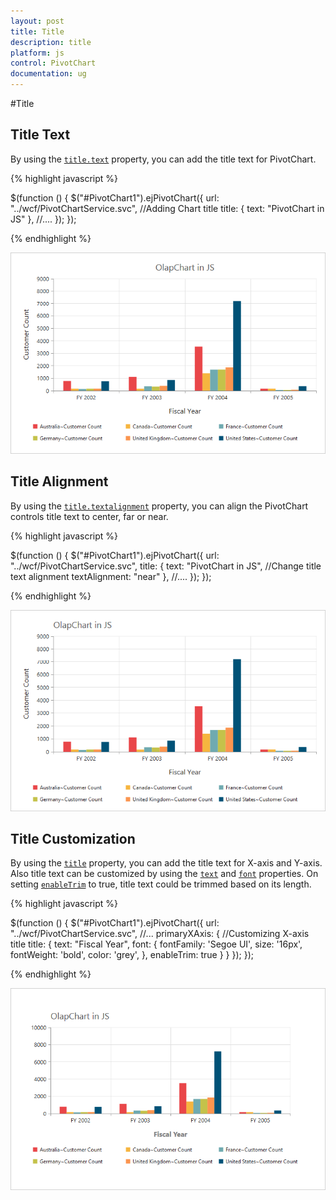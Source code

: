 ```yaml
---
layout: post
title: Title
description: title
platform: js
control: PivotChart
documentation: ug
---
```


#Title

## Title Text
By using the [`title.text`](/js/api/ejchart#members:title-text) property, you can add the title text for PivotChart.
 

{% highlight javascript %}

$(function () {
   $("#PivotChart1").ejPivotChart({
       url: "../wcf/PivotChartService.svc",
       //Adding Chart title
       title: {
          text: "PivotChart in JS"
       },
       //....
    });
});

{% endhighlight %}

![](/js/PivotChart/Title_images/Title_img1.png) 

## Title Alignment

By using the [`title.textalignment`](/js/api/ejchart#members:title-textalignment) property, you can align the PivotChart controls title text to center, far or near.

{% highlight javascript %}

$(function () {
   $("#PivotChart1").ejPivotChart({
       url: "../wcf/PivotChartService.svc",
       title: {
            text: "PivotChart in JS", 
            //Change title text alignment
            textAlignment: "near"
       },
       //....
    });
});

{% endhighlight %}

![](/js/PivotChart/Title_images/Title_img2.png) 

## Title Customization
By using the [`title`](/js/api/ejchart#members:title) property, you can add the title text for X-axis and Y-axis. Also title text can be customized by using the [`text`](/js/api/ejchart#members:title-text) and [`font`](/js/api/ejchart#members:title-font) properties. On setting [`enableTrim`](/js/api/ejchart#members:primaryyaxis-enabletrim) to true, title text could be trimmed based on its length.

{% highlight javascript %}

$(function () {
      $("#PivotChart1").ejPivotChart({
           url: "../wcf/PivotChartService.svc",
           //...
          primaryXAxis: {
              //Customizing X-axis title
              title: {
                 text: "Fiscal Year",
                 font: {
                    fontFamily: 'Segoe UI',
                    size: '16px',
                    fontWeight: 'bold',
                    color: 'grey',
                 },
                 enableTrim: true
              }
          }
     });
 });

{% endhighlight %}

![](/js/PivotChart/Title_images/Title_img3.png) 
